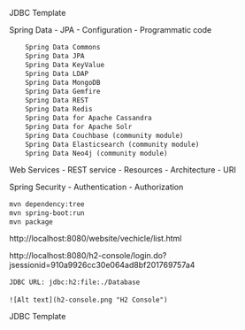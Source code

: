 JDBC Template

Spring Data 
	- JPA
		- Configuration
		- Programmatic code
		
		Spring Data Commons
		Spring Data JPA
		Spring Data KeyValue
		Spring Data LDAP
		Spring Data MongoDB
		Spring Data Gemfire
		Spring Data REST
		Spring Data Redis
		Spring Data for Apache Cassandra
		Spring Data for Apache Solr
		Spring Data Couchbase (community module)
		Spring Data Elasticsearch (community module)
		Spring Data Neo4j (community module)


		
Web Services
	- REST service
		- Resources
		- Architecture
		- URI
		

		
Spring Security
	- Authentication
	- Authorization
	
	
	mvn dependency:tree
	mvn spring-boot:run
	mvn package
	
	
http://localhost:8080/website/vechicle/list.html
	
http://localhost:8080/h2-console/login.do?jsessionid=910a9926cc30e064ad8bf201769757a4


	JDBC URL: jdbc:h2:file:./Database
	
	![Alt text](h2-console.png "H2 Console")
	
	
	
	
JDBC Template
	
	
